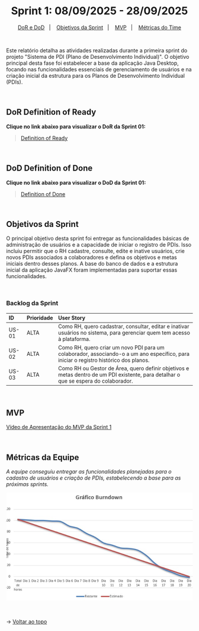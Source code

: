<span id="topo">

<h1 align="center">Sprint 1: 08/09/2025 - 28/09/2025</h1>

<p align="center">
    <a href="#dor-dod">DoR e DoD</a> &nbsp; |&nbsp; &nbsp;
    <a href="#objetivos">Objetivos da Sprint</a> &nbsp; |&nbsp; &nbsp;
    <a href="#MVP">MVP</a> &nbsp; |&nbsp; &nbsp;
    <a href="#metricas">Métricas do Time</a>
</p>

<br>

Este relatório detalha as atividades realizadas durante a primeira sprint do projeto "Sistema de PDI (Plano de Desenvolvimento Individual)". O objetivo principal desta fase foi estabelecer a base da aplicação Java Desktop, focando nas funcionalidades essenciais de gerenciamento de usuários e na criação inicial da estrutura para os Planos de Desenvolvimento Individual (PDIs).

<br>

<span id="dor-dod">

## DoR Definition of Ready
**Clique no link abaixo para visualizar o DoR da Sprint 01:**
> [Definition of Ready](https://docs.google.com/document/d/1JypgD6klpmaMFWAlN-XvFfIDdT5w3FigAVdgb19mErk/edit?usp=sharing)

<br>

## DoD Definition of Done
**Clique no link abaixo para visualizar o DoD da Sprint 01:**
> [Definition of Done](https://docs.google.com/document/d/1XPf3VzQwvh62Na2uDACP2GVw0jecU-QrGtIdyGhpPGo/edit?usp=sharing)

<br>

<span id="objetivos">

## Objetivos da Sprint
O principal objetivo desta sprint foi entregar as funcionalidades básicas de administração de usuários e a capacidade de iniciar o registro de PDIs. Isso incluiu permitir que o RH cadastre, consulte, edite e inative usuários, crie novos PDIs associados a colaboradores e defina os objetivos e metas iniciais dentro desses planos. A base do banco de dados e a estrutura inicial da aplicação JavaFX foram implementadas para suportar essas funcionalidades.

<br>

### Backlog da Sprint

| ID    | Prioridade | User Story                                                                                                                              |
| :---- | :--------- | :-------------------------------------------------------------------------------------------------------------------------------------- |
| US-01 | ALTA       | Como RH, quero cadastrar, consultar, editar e inativar usuários no sistema, para gerenciar quem tem acesso à plataforma.                  |
| US-02 | ALTA       | Como RH, quero criar um novo PDI para um colaborador, associando-o a um ano específico, para iniciar o registro histórico dos planos. |
| US-03 | ALTA       | Como RH ou Gestor de Área, quero definir objetivos e metas dentro de um PDI existente, para detalhar o que se espera do colaborador.    |

<br>

<span id="MVP">

## MVP
[Vídeo de Apresentação do MVP da Sprint 1](https://youtu.be/JZE0d3_YgsM)

<br>

<span id="metricas">

## Métricas da Equipe
*A equipe conseguiu entregar as funcionalidades planejadas para o cadastro de usuários e criação de PDIs, estabelecendo a base para as próximas sprints.*

<div align="center">

![Burndown Chart Sprint 1](../burndown_sprint1.jpg) </div>

<br>

→ [Voltar ao topo](#topo)
